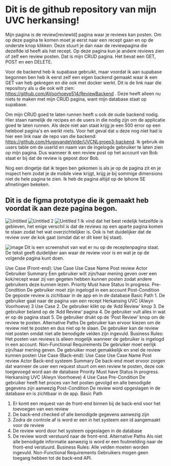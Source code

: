 # Dit is de github repository van mijn UVC herkansing! 
Mijn pagina is de review\[reviewId] pagina waar je reviews kan posten. Om op deze pagina te komen moet je eerst naar een recept gaan en op de onderste knop klikken. Deze stuurt je dan naar de reviewpagina die dezelfde id heeft als het recept. Op deze pagina kun je andere reviews zien of zelf een review posten. Dat is mijn CRUD pagina. Het bevat een GET, POST en een DELETE. 

Voor de backend heb ik supabase gebruikt, maar voordat ik aan supabase begonnen ben heb ik eerst zelf een eigen backend gemaakt waar ik een GET van heb gekregen en die ook met docker werkt. Dit is de link naar die repository als u die ook wilt zien: https://github.com/AVoorhoeve514/ReviewBackend . Deze heeft alleen nu niets te maken met mijn CRUD pagina, want mijn database staat op supabase. 

Om mijn CRUD goed te laten runnen heeft u ook de oude backend nodig. Hier staan namelijk de recipes en de users in die nodig zijn om de applicatie goed te laten runnen.  Als deze niet aan staat krijg je een 500 error op een heleboel pagina's en werkt niets. Voor het geval dat u deze nog niet had is hier een link naar de repo van die backend: https://github.com/HugovandeVelde/UVCNLgroep3-backend. Ik gebruik de users table om de userId en naam van de ingelogde gebruiker te laten zien op mijn pagina. Dus wanneer ik een review post op het account van Bob staat er bij dat de review is gepost door Bob.

Nog een dingetje dat ik tegen ben gekomen is als je op de pagina zit en je inspect hem zodat je de mobile view krijgt, krijg je bij sommige dimensions niet de hele pagina te zien. Ik heb de pagina altijd op de Iphone SE afmetingen bekeken.


## Dit is de figma prototype die ik gemaakt heb voordat ik aan deze pagina begon.
![Untitled](https://github.com/AVoorhoeve514/ReviewFrontend/assets/123942665/56b420cd-5ead-4e33-b49d-82c5fb798e4e)
![Untitled 2](https://github.com/AVoorhoeve514/ReviewFrontend/assets/123942665/4e9bf204-5f7d-40cf-b02d-982f525c03e8)
![Untitled 1](https://github.com/AVoorhoeve514/ReviewFrontend/assets/123942665/322642b1-64d5-4c7d-9c81-877d74aca0db)
Ik vind dat het best redelijk hetzelfde is gebleven, het enige verschil is dat de reviews op een aparte pagina komen te staan zodat het wat overzichtelijker is. Ook is het duidelijker dat de review over de kok gaat (omdat dat er dit keer bij staat).

![image](https://github.com/AVoorhoeve514/ReviewFrontend/assets/123942665/ce1759cf-8e34-470c-81e3-d4831692624e)
Dit is een screenshot van wat er nu op de receptenpagina staat. De tekst geeft duidelijker aan waar de review voor is en wat je op de volgende pagina kunt doen.


Use Case (Front-end):
Use Case
Use Case Name Post review
Actor Gebruiker
Summary
Een gebruiker wilt zijn/haar mening geven over
een kok/recept waar zij van gegeten hebben
kunnen posten zodat andere gebruikers deze
kunnen lezen.
Priority Must have
Status In progress.
Pre-Condition De gebruiker moet zijn ingelogd in een account
Post-Condition
De geposte review is zichtbaar in de app en in
de database
Basic Path 1. De gebruiker gaat naar de pagina van een
recept
Herkansing UVC (Alwyn Voorhoeve) 3
Use Case
2. De gebruiker klikt op de ‘Add Review’ knop
3. De gebruiker beland op de ‘Add Review’
pagina
4. De gebruiker vult alles in wat er op de pagina
staat
5. De gebruiker drukt op de ‘Post Review’ knop
om de review te posten.
Alternative Paths
De gebruiker kan ervoor kiezen om de review
niet te posten en dus niet op te slaan.
De gebruiker kan de review niet posten omdat
niet alle benodigde velden zijn ingevuld.
Business Rules:
Het posten van reviews is alleen mogelijk
wanneer de gebruiker is ingelogd in een
account.
Non-Functional Requirements
De gebruiker moet eerlijk zijn/haar mening
geven.
De gebruiker moet gemakkelijk en snel de
review kunnen posten
Use Case (Back-end):
Use Case
Use Case Name Post review
Actor Back-end systeem
Summary
De back-end moet ervoor zorgen dat wanneer
de user een request stuurt om een review te
posten, deze ook toegevoegd word aan de
database
Priority Must have
Status In progress.
Herkansing UVC (Alwyn Voorhoeve) 4
Use Case
Pre-Condition
De gebruiker heeft het proces van het posten
gevolgd en alle benodigde gegevens zijn
aanwezig
Post-Condition De review word opgeslagen in de database en
is zichtbaar in de app.
Basic Path
1. Er komt een request van de front-end binnen
bij de back-end voor het toevoegen van een
review
2. De back-end checked of alle benodigde
gegevens aanwezig zijn
3. Zodra de controle af is word er een in het
systeem een id aangemaakt voor de review
4. De review word door het systeem
opgeslagen in de database
5. De review wordt verstuurd naar de front-end.
Alternative Paths
Als niet alle benodigde informatie aanwezig is
word er een foutmelding naar de front-end
verstuurd.
Business Rules: Alle velden moeten worden ingevuld.
Non-Functional Requirements Gebruikers mogen geen toegang hebben tot de
back-end API.
